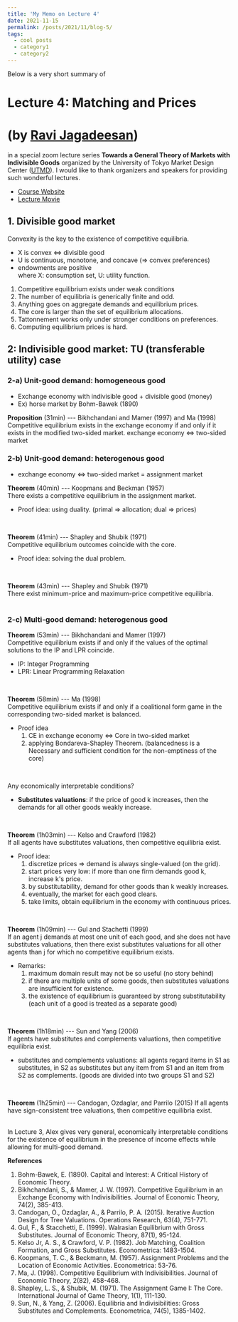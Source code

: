 ```yaml
---
title: 'My Memo on Lecture 4'
date: 2021-11-15
permalink: /posts/2021/11/blog-5/
tags:
  - cool posts
  - category1
  - category2
---
```


Below is a very short summary of
# Lecture 4: Matching and Prices 
# (by [Ravi Jagadeesan](https://sites.google.com/site/ravijagadeesan/))
in a special zoom lecture series **Towards a General Theory of Markets with Indivisible Goods** organized by the University of Tokyo Market Design Center ([UTMD](https://www.mdc.e.u-tokyo.ac.jp/en/)).
I would like to thank organizers and speakers for providing such wonderful lectures.

* [Course Website](https://www.mdc.e.u-tokyo.ac.jp/en/special_lectures_2109/)
* [Lecture Movie](https://www.youtube.com/watch?v=KGvhvzRWtKw)



## 1. Divisible good market

Convexity is the key to the existence of competitive equilibria.
* X is convex <=> divisible good
* U is continuous, monotone, and concave (=> convex preferences)
* endowments are positive  
where X: consumption set, U: utility function.

1. Competitive equilibrium exists under weak conditions
2. The number of equilibria is generically finite and odd.
3. Anything goes on aggregate demands and equilibrium prices.
4. The core is larger than the set of equilibrium allocations.
5. Tattonnement works only under stronger conditions on preferences.
6. Computing equilibrium prices is hard.


## 2: Indivisible good market: TU (transferable utility) case

### 2-a) Unit-good demand: homogeneous good
* Exchange economy with indivisible good + divisible good (money)
* Ex) horse market by Bohm-Bawek (1890)

**Proposition** (31min) --- Bikhchandani and Mamer (1997) and Ma (1998)  
Competitive equilibrium exists in the exchange economy if and only if it exists in the modified two-sided market.
exchange economy <=> two-sided market
<br>

### 2-b) Unit-good demand: heterogenous good
* exchange economy <=> two-sided market = assignment market

**Theorem** (40min) --- Koopmans and Beckman (1957)  
There exists a competitive equilibrium in the assignment market.
* Proof idea: using duality. (primal => allocation; dual => prices)  
<br>

**Theorem** (41min) --- Shapley and Shubik (1971)  
Competitive equilibrium outcomes coincide with the core.
* Proof idea: solving the dual problem.  
<br>

**Theorem** (43min) --- Shapley and Shubik (1971)  
There exist minimum-price and maximum-price competitive equilibria.  
<br>

### 2-c) Multi-good demand: heterogenous good

**Theorem** (53min) --- Bikhchandani and Mamer (1997)  
Competitive equilibrium exists if and only if the values of the optimal solutions to the IP and LPR coincide.
* IP: Integer Programming
* LPR: Linear Programming Relaxation  
<br>

**Theorem** (58min) --- Ma (1998)  
Competitive equilibrium exists if and only if a coalitional form game in the corresponding two-sided market is balanced.
* Proof idea
  1. CE in exchange economy <=> Core in two-sided market 
  2. applying Bondareva-Shapley Theorem. (balancedness is a Necessary and sufficient condition for the non-emptiness of the core) 
<br>

Any economically interpretable conditions?  
* **Substitutes valuations**: if the price of good k increases, then the demands for all other goods weakly increase.  
<br>

**Theorem** (1h03min) --- Kelso and Crawford (1982)  
If all agents have substitutes valuations, then competitive equilibria exist.
* Proof idea:
  1. discretize prices => demand is always single-valued (on the grid).
  2. start prices very low: if more than one firm demands good k, increase k's price.
  3. by substitutability, demand for other goods than k weakly increases.
  4. eventually, the market for each good clears.
  5. take limits, obtain equilibrium in the economy with continuous prices.  
<br>

**Theorem** (1h09min) --- Gul and Stachetti (1999)  
If an agent j demands at most one unit of each good, and she does not have substitutes valuations, then there exist substitutes valuations for all other agents than j for which no competitive equilibrium exists.
* Remarks:
  1. maximum domain result may not be so useful (no story behind)
  2. if there are multiple units of some goods, then substitutes valuations are insufficient for existence.
  3. the existence of equilibrium is guaranteed by strong substitutability (each unit of a good is treated as a separate good)  
<br>

**Theorem** (1h18min) --- Sun and Yang (2006)  
If agents have substitutes and complements valuations, then competitive equilibria exist.
* substitutes and complements valuations: all agents regard items in S1 as substitutes, in S2 as substitutes but any item from S1 and an item from S2 as complements. (goods are divided into two groups S1 and S2)  
<br>

**Theorem** (1h25min) --- Candogan, Ozdaglar, and Parrilo (2015)
If all agents have sign-consistent tree valuations, then competitive equilibria exist.  
<br>

In Lecture 3, Alex gives very general, economically interpretable conditions for the existence of equilibrium in the presence of income effects while allowing for multi-good demand.
<br>

**References**
1. Bohm-Bawek, E. (1890). Capital and Interest: A Critical History of Economic Theory.
2. Bikhchandani, S., & Mamer, J. W. (1997). Competitive Equilibrium in an Exchange Economy with Indivisibilities. Journal of Economic Theory, 74(2), 385-413.
3. Candogan, O., Ozdaglar, A., & Parrilo, P. A. (2015). Iterative Auction Design for Tree Valuations. Operations Research, 63(4), 751-771.
4. Gul, F., & Stacchetti, E. (1999). Walrasian Equilibrium with Gross Substitutes. Journal of Economic Theory, 87(1), 95-124.
5. Kelso Jr, A. S., & Crawford, V. P. (1982). Job Matching, Coalition Formation, and Gross Substitutes. Econometrica: 1483-1504.
6. Koopmans, T. C., & Beckmann, M. (1957). Assignment Problems and the Location of Economic Activities. Econometrica: 53-76.
7. Ma, J. (1998). Competitive Equilibrium with Indivisibilities. Journal of Economic Theory, 2(82), 458-468.
8. Shapley, L. S., & Shubik, M. (1971). The Assignment Game I: The Core. International Journal of Game Theory, 1(1), 111-130.
9. Sun, N., & Yang, Z. (2006). Equilibria and Indivisibilities: Gross Substitutes and Complements. Econometrica, 74(5), 1385-1402.

